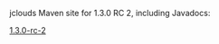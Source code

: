 jclouds Maven site for 1.3.0 RC 2, including Javadocs:

[1.3.0-rc-2](http://demobox.github.com/jclouds-maven-site-1.3.0-rc-2/1.3.0-rc-2/jclouds-multi/)